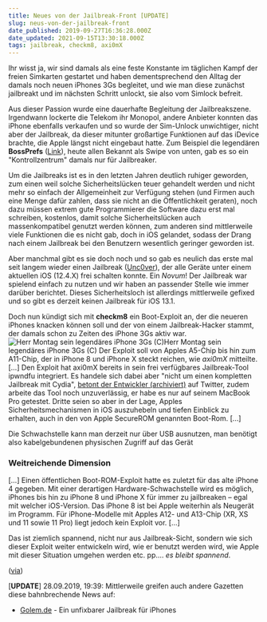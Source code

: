 ```yaml
---
title: Neues von der Jailbreak-Front [UPDATE]
slug: neus-von-der-jailbreak-front
date_published: 2019-09-27T16:36:28.000Z
date_updated: 2021-09-15T13:30:18.000Z
tags: jailbreak, checkm8, axi0mX
---
```


Ihr wisst ja, wir sind damals als eine feste Konstante im täglichen Kampf der freien Simkarten gestartet und haben dementsprechend den Alltag der damals noch neuen iPhones 3Gs begleitet, und wie man diese zunächst jailbreakt und im nächsten Schritt unlockt, sie also vom Simlock befreit. 

Aus dieser Passion wurde eine dauerhafte Begleitung der Jailbreakszene. Irgendwann lockerte die Telekom ihr Monopol, andere Anbieter konnten das iPhone ebenfalls verkaufen und so wurde der Sim-Unlock unwichtiger, nicht aber der Jailbreak, da dieser mitunter großartige Funktionen auf das iDevice brachte, die Apple längst nicht eingebaut hatte. Zum Beispiel die legendären **BossPrefs** ([Link](http://thebigboss.org/the-future-of-bossprefs)), heute allen Bekannt als Swipe von unten, gab es so ein "Kontrollzentrum" damals nur für Jailbreaker. 

Um die Jailbreaks ist es in den letzten Jahren deutlich ruhiger geworden, zum einen weil solche Sicherheitslücken teuer gehandelt werden und nicht mehr so einfach der Allgemeinheit zur Verfügung stehen (und Firmen auch eine Menge dafür zahlen, dass sie nicht an die Öffentlichkeit geraten), noch dazu müssen extrem gute Programmierer die Software dazu erst mal schreiben, kostenlos, damit solche Sicherheitslücken auch massenkompatibel genutzt werden können, zum anderen sind mittlerweile viele Funktionen die es nicht gab, doch in iOS gelandet, sodass der Drang nach einem Jailbreak bei den Benutzern wesentlich geringer geworden ist.

Aber manchmal gibt es sie doch noch und so gab es neulich das erste mal seit langem wieder einen Jailbreak ([Unc0ver](__GHOST_URL__/jailbreak-unc0ver-fur-ios-12-4-ist-da/)), der alle Geräte unter einem aktuellen iOS (12.4.X) frei schalten konnte. Ein *Novum*! Der Jailbreak war spielend einfach zu nutzen und wir haben an passender Stelle wie immer darüber berichtet. Dieses Sicherheitsloch ist allerdings mittlerweile gefixed und so gibt es derzeit keinen Jailbreak für iOS 13.1.

Doch nun kündigt sich mit **checkm8** ein Boot-Exploit an, der die neueren iPhones knacken können soll und der von einem Jailbreak-Hacker stammt, der damals schon zu Zeiten des iPhone 3Gs aktiv war. 
![Herr Montag sein legendäres iPhone 3Gs (C)](__GHOST_URL__/content/images/2019/09/EEm0Jt0WkAAYXJD.jpg)Herr Montag sein legendäres iPhone 3Gs (C)
Der Exploit soll von Apples A5-Chip bis hin zum A11-Chip, der in iPhone 8 und iPhone X steckt reichen, wie *axi0mX* mitteilte. […] Den Exploit hat axi0mX bereits in sein frei verfügbares Jailbreak-Tool ipwndfu integriert. Es handele sich dabei aber "nicht um einen kompletten Jailbreak mit Cydia", [betont der Entwickler (archiviert)](http://web.archive.org/web/20190927113739/https://twitter.com/axi0mX/status/1177544174163263489) auf Twitter, zudem arbeite das Tool noch unzuverlässig, er habe es nur auf seinem MacBook Pro getestet. Dritte seien so aber in der Lage, Apples Sicherheitsmechanismen in iOS auszuhebeln und tiefen Einblick zu erhalten, auch in den von Apple SecureROM genannten Boot-Rom. […]

Die Schwachstelle kann man derzeit nur über USB ausnutzen, man benötigt also kabelgebundenen physischen Zugriff auf das Gerät

### Weitreichende Dimension

[…] Einen öffentlichen Boot-ROM-Exploit hatte es zuletzt für das alte iPhone 4 gegeben. Mit einer derartigen Hardware-Schwachstelle wird es möglich, iPhones bis hin zu iPhone 8 und iPhone X für immer zu jailbreaken – egal mit welcher iOS-Version. Das iPhone 8 ist bei Apple weiterhin als Neugerät im Programm. Für iPhone-Modelle mit Apples A12- und A13-Chip (XR, XS und 11 sowie 11 Pro) liegt jedoch kein Exploit vor. […]

Das ist ziemlich spannend, nicht nur aus Jailbreak-Sicht, sondern wie sich dieser Exploit weiter entwickeln wird, wie er benutzt werden wird, wie Apple mit dieser Situation umgehen werden etc. pp.… *es bleibt spannend*.

([via](https://www.heise.de/mac-and-i/meldung/checkm8-Boot-Exploit-soll-neuere-iPhones-knacken-4542075.html))

[**UPDATE**] 28.09.2019, 19:39: Mittlerweile greifen auch andere Gazetten diese bahnbrechende News auf:

- [Golem.de](https://www.golem.de/news/checkm8-ein-unfixbarer-jailbreak-fuer-iphones-1909-144147.html) - Ein unfixbarer Jailbreak für iPhones
